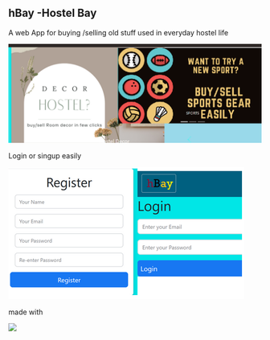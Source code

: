 ## hBay -Hostel Bay

A web App for buying /selling old stuff used in everyday hostel life

![](./sample.png)

Login or singup easily

![](./sample2.png)

made with

![](https://static.javatpoint.com/blog/images/mern-stack.png)
